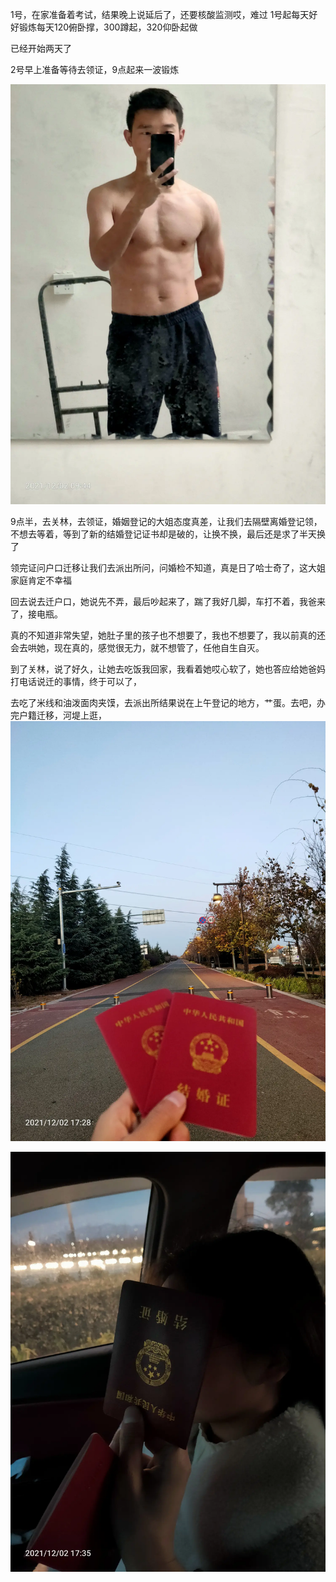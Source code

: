 1号，在家准备着考试，结果晚上说延后了，还要核酸监测哎，难过
1号起每天好好锻炼每天120俯卧撑，300蹲起，320仰卧起做

已经开始两天了

2号早上准备等待去领证，9点起来一波锻炼

![](../img/6904315-e5b05bedaa66391a.jpg)

9点半，去关林，去领证，婚姻登记的大姐态度真差，让我们去隔壁离婚登记领，不想去等着，等到了新的结婚登记证书却是破的，让换不换，最后还是求了半天换了

领完证问户口迁移让我们去派出所问，问婚检不知道，真是日了哈士奇了，这大姐家庭肯定不幸福

回去说去迁户口，她说先不弄，最后吵起来了，踹了我好几脚，车打不着，我爸来了，接电瓶。

真的不知道非常失望，她肚子里的孩子也不想要了，我也不想要了，我以前真的还会去哄她，现在真的，感觉很无力，就不想管了，任他自生自灭。

到了关林，说了好久，让她去吃饭我回家，我看着她哎心软了，她也答应给她爸妈打电话说迁的事情，终于可以了，

去吃了米线和油泼面肉夹馍，去派出所结果说在上午登记的地方，艹蛋。去吧，办完户籍迁移，河堤上逛，![](../img/6904315-028b8b8ffbc8914f.jpg)

![](../img/6904315-4b20590e4d2fa7bb.jpg)
